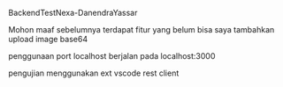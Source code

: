 BackendTestNexa-DanendraYassar

Mohon maaf sebelumnya terdapat fitur yang belum bisa saya tambahkan upload image base64

penggunaan port localhost berjalan pada localhost:3000

pengujian menggunakan ext vscode rest client 
